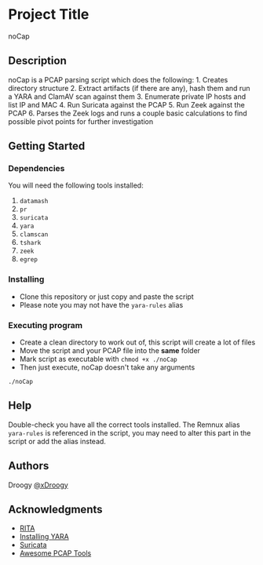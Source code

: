 # Project Title

noCap 

## Description

noCap is a PCAP parsing script which does the following:
    1. Creates directory structure
    2. Extract artifacts (if there are any), hash them and run a YARA and ClamAV scan against them
    3. Enumerate private IP hosts and list IP and MAC
    4. Run Suricata against the PCAP
    5. Run Zeek against the PCAP
    6. Parses the Zeek logs and runs a couple basic calculations to find possible pivot points for further investigation

## Getting Started

### Dependencies

You will need the following tools installed:
 1. `datamash`
 2. `pr`
 3. `suricata`
 4. `yara`
 5. `clamscan`
 6. `tshark`
 7. `zeek`
 8. `egrep`

### Installing

* Clone this repository or just copy and paste the script
* Please note you may not have the `yara-rules` alias

### Executing program

* Create a clean directory to work out of, this script will create a lot of files
* Move the script and your PCAP file into the **same** folder
* Mark script as executable with `chmod +x ./noCap` 
* Then just execute, noCap doesn't take any arguments

```
./noCap
```

## Help

Double-check you have all the correct tools installed.
The Remnux alias `yara-rules` is referenced in the script, you may need to alter this part in the script or add the alias instead.

## Authors

Droogy
[@xDroogy](https://twitter.com/xDroogy)


## Acknowledgments

* [RITA](https://github.com/activecm/rita)
* [Installing YARA](https://yara.readthedocs.io/en/stable/gettingstarted.html)
* [Suricata](https://suricata.readthedocs.io/en/suricata-6.0.0/install.html)
* [Awesome PCAP Tools](https://github.com/caesar0301/awesome-pcaptools)